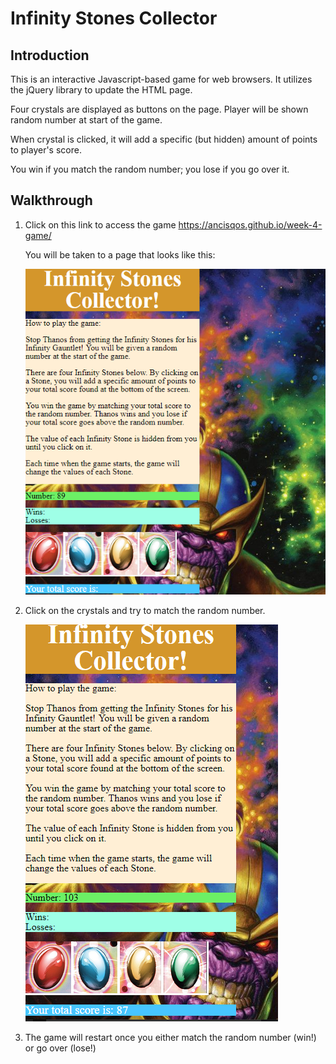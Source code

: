 # Infinity Stones Collector

## Introduction

This is an interactive Javascript-based game for web browsers. It utilizes the jQuery library to update the HTML page.

Four crystals are displayed as buttons on the page. Player will be shown random number at start of the game.

When crystal is clicked, it will add a specific (but hidden) amount of points to player's score.

You win if you match the random number; you lose if you go over it.

## Walkthrough

1. Click on this link to access the game https://ancisqos.github.io/week-4-game/

	You will be taken to a page that looks like this:

	<img src="/images/pic1.PNG" alt=sql-1>

2. Click on the crystals and try to match the random number.

	<img src="/images/pic2.PNG" alt=sql-1>

3. The game will restart once you either match the random number (win!) or go over (lose!) 